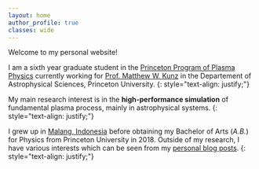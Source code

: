 ```yaml
---
layout: home
author_profile: true
classes: wide
---
```

Welcome to my personal website!

I am a sixth year graduate student in the [Princeton Program of Plasma Physics](https://plasma.princeton.edu) currently working for [Prof. Matthew W. Kunz](https://www.astro.princeton.edu/~kunz/Site/Welcome.html) in the Departement of Astrophysical Sciences, Princeton University.
{: style="text-align: justify;"}

My main research interest is in the **high-performance simulation** of fundamental plasma process, mainly in astrophysical systems.
{: style="text-align: justify;"}

I grew up in [Malang, Indonesia](https://en.wikipedia.org/wiki/Malang) before obtaining my Bachelor of Arts (_A.B._) for Physics from Princeton University in 2018. Outside of my research, I have various interests which can be seen from my [personal blog posts](/blog/).
{: style="text-align: justify;"}
